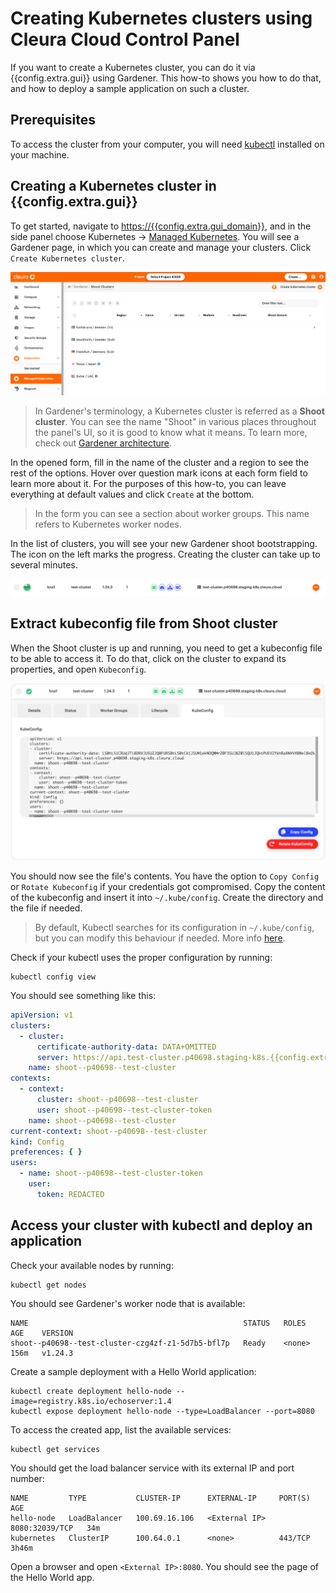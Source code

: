 # Creating Kubernetes clusters using Cleura Cloud Control Panel
<!-- Config interpolation for the gui name didn't work for the title here. -->

If you want to create a Kubernetes cluster, you can do it via {{config.extra.gui}} using Gardener.
This how-to shows you how to do that, and how to deploy a sample application on such a cluster.

## Prerequisites

To access the cluster from your computer, you will need [kubectl](https://kubernetes.io/docs/tasks/tools/#kubectl) installed on your machine.

## Creating a Kubernetes cluster in {{config.extra.gui}}

To get started, navigate to <https://{{config.extra.gui_domain}}>, and in the side panel choose Kubernetes
→ [Managed Kubernetes](https://{{config.extra.gui_domain}}/containers/gardener).
You will see a Gardener page, in which you can create and manage your clusters. Click `Create Kubernetes cluster`.

![Gardener page in {{config.extra.gui}}](assets/gardener_page.png)

> In Gardener's terminology, a Kubernetes cluster is referred as a **Shoot cluster**. You can see the name "Shoot" in various places throughout
> the panel's UI, so it is good to know what it means. To learn more, check
> out [Gardener architecture](https://gardener.cloud/docs/gardener/concepts/architecture/).

In the opened form, fill in the name of the cluster and a region to see the rest of the options. Hover over question mark icons at each form
field to learn more about it. For the purposes of this how-to, you can leave everything at default values and click `Create` at the bottom.

> In the form you can see a section about worker groups. This name refers to Kubernetes worker nodes.

In the list of clusters, you will see your new Gardener shoot bootstrapping. The icon on the left marks the progress. Creating the cluster
can take up to several minutes.

![Shoot cluster bootstrapping](assets/shoot_bootstrapping.png)

## Extract kubeconfig file from Shoot cluster

When the Shoot cluster is up and running, you need to get a kubeconfig file to be able to access it. To do that, click on the cluster to
expand its properties, and open `Kubeconfig`.

![Kubeconfig in Gardener Shoot view](assets/shoot_kubeconfig.png)

You should now see the file's contents. You have the option to `Copy Config` or `Rotate Kubeconfig` if your credentials got compromised.
Copy the content of the kubeconfig and insert it into `~/.kube/config`. Create the directory and the file if needed.

> By default, Kubectl searches for its configuration in
> `~/.kube/config`, but you can modify this behaviour if needed. More
> info
> [here](https://kubernetes.io/docs/concepts/configuration/organize-cluster-access-kubeconfig/).

Check if your kubectl uses the proper configuration by running:

```shell
kubectl config view
```

You should see something like this:

```yaml
apiVersion: v1
clusters:
  - cluster:
      certificate-authority-data: DATA+OMITTED
      server: https://api.test-cluster.p40698.staging-k8s.{{config.extra.gui_domain}}
    name: shoot--p40698--test-cluster
contexts:
  - context:
      cluster: shoot--p40698--test-cluster
      user: shoot--p40698--test-cluster-token
    name: shoot--p40698--test-cluster
current-context: shoot--p40698--test-cluster
kind: Config
preferences: { }
users:
  - name: shoot--p40698--test-cluster-token
    user:
      token: REDACTED
```

## Access your cluster with kubectl and deploy an application

Check your available nodes by running:

```shell
kubectl get nodes
```

You should see Gardener's worker node that is available:

```console
NAME                                                STATUS   ROLES    AGE    VERSION
shoot--p40698--test-cluster-czg4zf-z1-5d7b5-bfl7p   Ready    <none>   156m   v1.24.3
```

Create a sample deployment with a Hello World application:

```shell
kubectl create deployment hello-node --image=registry.k8s.io/echoserver:1.4
kubectl expose deployment hello-node --type=LoadBalancer --port=8080
```

To access the created app, list the available services:

```shell
kubectl get services
```

You should get the load balancer service with its external IP and port number:

```console
NAME         TYPE           CLUSTER-IP      EXTERNAL-IP     PORT(S)          AGE
hello-node   LoadBalancer   100.69.16.106   <External IP>   8080:32039/TCP   34m
kubernetes   ClusterIP      100.64.0.1      <none>          443/TCP          3h46m
```

Open a browser and open ```<External IP>:8080```. You should see the page of the Hello World app.
